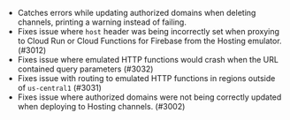 - Catches errors while updating authorized domains when deleting channels, printing a warning instead of failing.
- Fixes issue where `host` header was being incorrectly set when proxying to Cloud Run or Cloud Functions for Firebase from the Hosting emulator. (#3012)
- Fixes issue where emulated HTTP functions would crash when the URL contained query parameters (#3032)
- Fixes issue with routing to emulated HTTP functions in regions outside of `us-central1` (#3031)
- Fixes issue where authorized domains were not being correctly updated when deploying to Hosting channels. (#3002)